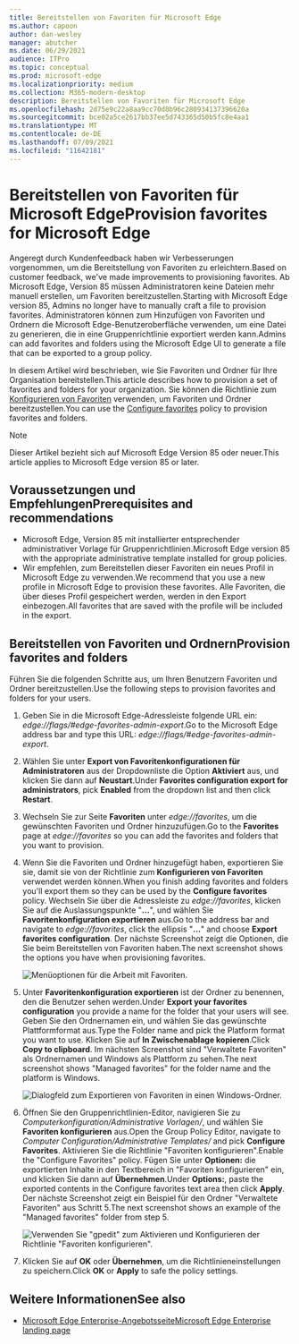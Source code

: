 ```yaml
---
title: Bereitstellen von Favoriten für Microsoft Edge
ms.author: capoon
author: dan-wesley
manager: abutcher
ms.date: 06/29/2021
audience: ITPro
ms.topic: conceptual
ms.prod: microsoft-edge
ms.localizationpriority: medium
ms.collection: M365-modern-desktop
description: Bereitstellen von Favoriten für Microsoft Edge
ms.openlocfilehash: 2d75e9c22a8aa9cc70d8b96c280934137396620a
ms.sourcegitcommit: bce02a5ce2617bb37ee5d743365d50b5fc8e4aa1
ms.translationtype: MT
ms.contentlocale: de-DE
ms.lasthandoff: 07/09/2021
ms.locfileid: "11642181"
---
```

# <a name="provision-favorites-for-microsoft-edge"></a><span data-ttu-id="143d3-103">Bereitstellen von Favoriten für Microsoft Edge</span><span class="sxs-lookup"><span data-stu-id="143d3-103">Provision favorites for Microsoft Edge</span></span>

<span data-ttu-id="143d3-104">Angeregt durch Kundenfeedback haben wir Verbesserungen vorgenommen, um die Bereitstellung von Favoriten zu erleichtern.</span><span class="sxs-lookup"><span data-stu-id="143d3-104">Based on customer feedback, we've made improvements to provisioning favorites.</span></span> <span data-ttu-id="143d3-105">Ab Microsoft Edge, Version 85 müssen Administratoren keine Dateien mehr manuell erstellen, um Favoriten bereitzustellen.</span><span class="sxs-lookup"><span data-stu-id="143d3-105">Starting with Microsoft Edge version 85, Admins no longer have to manually craft a file to provision favorites.</span></span> <span data-ttu-id="143d3-106">Administratoren können zum Hinzufügen von Favoriten und Ordnern die Microsoft Edge-Benutzeroberfläche verwenden, um eine Datei zu generieren, die in eine Gruppenrichtlinie exportiert werden kann.</span><span class="sxs-lookup"><span data-stu-id="143d3-106">Admins can add favorites and folders using the Microsoft Edge UI to generate a file that can be exported to a group policy.</span></span>

<span data-ttu-id="143d3-107">In diesem Artikel wird beschrieben, wie Sie Favoriten und Ordner für Ihre Organisation bereitstellen.</span><span class="sxs-lookup"><span data-stu-id="143d3-107">This article describes how to provision a set of favorites and folders for your organization.</span></span> <span data-ttu-id="143d3-108">Sie können die Richtlinie zum [Konfigurieren von Favoriten](//DeployEdge/microsoft-edge-policies#configure-favorites) verwenden, um Favoriten und Ordner bereitzustellen.</span><span class="sxs-lookup"><span data-stu-id="143d3-108">You can use the [Configure favorites](//DeployEdge/microsoft-edge-policies#configure-favorites) policy to provision favorites and folders.</span></span>

> [!NOTE]
> <span data-ttu-id="143d3-109">Dieser Artikel bezieht sich auf Microsoft Edge Version 85 oder neuer.</span><span class="sxs-lookup"><span data-stu-id="143d3-109">This article applies to Microsoft Edge version 85 or later.</span></span>

## <a name="prerequisites-and-recommendations"></a><span data-ttu-id="143d3-110">Voraussetzungen und Empfehlungen</span><span class="sxs-lookup"><span data-stu-id="143d3-110">Prerequisites and recommendations</span></span>

- <span data-ttu-id="143d3-111">Microsoft Edge, Version 85 mit installierter entsprechender administrativer Vorlage für Gruppenrichtlinien.</span><span class="sxs-lookup"><span data-stu-id="143d3-111">Microsoft Edge version 85 with the appropriate administrative template installed for group policies.</span></span>
- <span data-ttu-id="143d3-112">Wir empfehlen, zum Bereitstellen dieser Favoriten ein neues Profil in Microsoft Edge zu verwenden.</span><span class="sxs-lookup"><span data-stu-id="143d3-112">We recommend that you use a new profile in Microsoft Edge to provision these favorites.</span></span> <span data-ttu-id="143d3-113">Alle Favoriten, die über dieses Profil gespeichert werden, werden in den Export einbezogen.</span><span class="sxs-lookup"><span data-stu-id="143d3-113">All favorites that are saved with the profile will be included in the export.</span></span>  

## <a name="provision-favorites-and-folders"></a><span data-ttu-id="143d3-114">Bereitstellen von Favoriten und Ordnern</span><span class="sxs-lookup"><span data-stu-id="143d3-114">Provision favorites and folders</span></span>

<span data-ttu-id="143d3-115">Führen Sie die folgenden Schritte aus, um Ihren Benutzern Favoriten und Ordner bereitzustellen.</span><span class="sxs-lookup"><span data-stu-id="143d3-115">Use the following steps to provision favorites and folders for your users.</span></span>

1. <span data-ttu-id="143d3-116">Geben Sie in die Microsoft Edge-Adressleiste folgende URL ein: *edge://flags/#edge-favorites-admin-export*.</span><span class="sxs-lookup"><span data-stu-id="143d3-116">Go to the Microsoft Edge address bar and type this URL: *edge://flags/#edge-favorites-admin-export*.</span></span>
2. <span data-ttu-id="143d3-117">Wählen Sie unter **Export von Favoritenkonfigurationen für Administratoren** aus der Dropdownliste die Option **Aktiviert** aus, und klicken Sie dann auf **Neustart**.</span><span class="sxs-lookup"><span data-stu-id="143d3-117">Under **Favorites configuration export for administrators**, pick **Enabled** from the dropdown list and then click **Restart**.</span></span>

3. <span data-ttu-id="143d3-118">Wechseln Sie zur Seite **Favoriten** unter *edge://favorites*, um die gewünschten Favoriten und Ordner hinzuzufügen.</span><span class="sxs-lookup"><span data-stu-id="143d3-118">Go to the **Favorites** page at *edge://favorites* so you can add the favorites and folders that you want to provision.</span></span>

<!--
4. On the **Favorites bar**, click **Add folder**. The folder structure of favorites that are set in the profile you're using will be reflected in the folder you provision for your users. The next screenshot shows "Managed favorites", the folder we'll use to provision favorites.

   ![Add a folder](media/edge-learnmore-provision-favorites/provision-favorites-add-folder.png)

   > [!TIP]
   > Add existing folders that contain favorites you want to provision for your users.

5. Select "Managed favorites" and then click **Add favorite**. The next screenshot shows the favorite we've added.

   ![Add a favorite](media/edge-learnmore-provision-favorites/provision-favorites-add-favorite.png)-->

4. <span data-ttu-id="143d3-119">Wenn Sie die Favoriten und Ordner hinzugefügt haben, exportieren Sie sie, damit sie von der Richtlinie zum **Konfigurieren von Favoriten** verwendet werden können.</span><span class="sxs-lookup"><span data-stu-id="143d3-119">When you finish adding favorites and folders you'll export them so they can be used by the **Configure favorites** policy.</span></span> <span data-ttu-id="143d3-120">Wechseln Sie über die Adressleiste zu *edge://favorites*, klicken Sie auf die Auslassungspunkte "**...**", und wählen Sie **Favoritenkonfiguration exportieren** aus.</span><span class="sxs-lookup"><span data-stu-id="143d3-120">Go to the address bar and navigate to *edge://favorites*, click the ellipsis "**…**" and choose **Export favorites configuration**.</span></span> <span data-ttu-id="143d3-121">Der nächste Screenshot zeigt die Optionen, die Sie beim Bereitstellen von Favoriten haben.</span><span class="sxs-lookup"><span data-stu-id="143d3-121">The next screenshot shows the options you have when provisioning favorites.</span></span>

   ![Menüoptionen für die Arbeit mit Favoriten.](media/edge-learnmore-provision-favorites/provision-favorites-menu-options.png)

5. <span data-ttu-id="143d3-123">Unter **Favoritenkonfiguration exportieren** ist der Ordner zu benennen, den die Benutzer sehen werden.</span><span class="sxs-lookup"><span data-stu-id="143d3-123">Under **Export your favorites configuration** you provide a name for the folder that your users will see.</span></span> <span data-ttu-id="143d3-124">Geben Sie den Ordnernamen ein, und wählen Sie das gewünschte Plattformformat aus.</span><span class="sxs-lookup"><span data-stu-id="143d3-124">Type the Folder name and pick the Platform format you want to use.</span></span> <span data-ttu-id="143d3-125">Klicken Sie auf **In Zwischenablage kopieren**.</span><span class="sxs-lookup"><span data-stu-id="143d3-125">Click **Copy to clipboard**.</span></span> <span data-ttu-id="143d3-126">Im nächsten Screenshot sind "Verwaltete Favoriten" als Ordnernamen und Windows als Plattform zu sehen.</span><span class="sxs-lookup"><span data-stu-id="143d3-126">The next screenshot shows "Managed favorites" for the folder name and the platform is Windows.</span></span>

   ![Dialogfeld zum Exportieren von Favoriten in einen Windows-Ordner.](media/edge-learnmore-provision-favorites/provision-favorites-export.png)

6. <span data-ttu-id="143d3-128">Öffnen Sie den Gruppenrichtlinien-Editor, navigieren Sie zu *Computerkonfiguration/Administrative Vorlagen/*, und wählen Sie **Favoriten konfigurieren** aus.</span><span class="sxs-lookup"><span data-stu-id="143d3-128">Open the Group Policy Editor, navigate to *Computer Configuration/Administrative Templates/* and pick **Configure Favorites**.</span></span> <span data-ttu-id="143d3-129">Aktivieren Sie die Richtlinie "Favoriten konfigurieren".</span><span class="sxs-lookup"><span data-stu-id="143d3-129">Enable the "Configure Favorites" policy.</span></span> <span data-ttu-id="143d3-130">Fügen Sie unter **Optionen:** die exportierten Inhalte in den Textbereich in "Favoriten konfigurieren" ein, und klicken Sie dann auf **Übernehmen**.</span><span class="sxs-lookup"><span data-stu-id="143d3-130">Under **Options:**, paste the exported contents in the Configure favorites text area then click **Apply**.</span></span> <span data-ttu-id="143d3-131">Der nächste Screenshot zeigt ein Beispiel für den Ordner "Verwaltete Favoriten" aus Schritt 5.</span><span class="sxs-lookup"><span data-stu-id="143d3-131">The next screenshot shows an example of the "Managed favorites" folder from step 5.</span></span>

   ![Verwenden Sie "gpedit" zum Aktivieren und Konfigurieren der Richtlinie "Favoriten konfigurieren".](media/edge-learnmore-provision-favorites/provision-favorites-gpedit.png)

7. <span data-ttu-id="143d3-133">Klicken Sie auf **OK** oder **Übernehmen**, um die Richtlinieneinstellungen zu speichern.</span><span class="sxs-lookup"><span data-stu-id="143d3-133">Click **OK** or **Apply** to safe the policy settings.</span></span>

## <a name="see-also"></a><span data-ttu-id="143d3-134">Weitere Informationen</span><span class="sxs-lookup"><span data-stu-id="143d3-134">See also</span></span>

- [<span data-ttu-id="143d3-135">Microsoft Edge Enterprise-Angebotsseite</span><span class="sxs-lookup"><span data-stu-id="143d3-135">Microsoft Edge Enterprise landing page</span></span>](https://aka.ms/EdgeEnterprise)